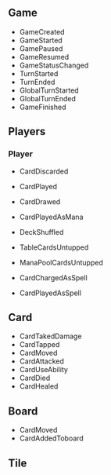 ## Game
* GameCreated
* GameStarted
* GamePaused
* GameResumed
* GameStatusChanged
* TurnStarted
* TurnEnded
* GlobalTurnStarted
* GlobalTurnEnded
* GameFinished

## Players

### Player
* CardDiscarded
* CardPlayed
* CardDrawed
* CardPlayedAsMana
* DeckShuffled
* TableCardsUntupped

* ManaPoolCardsUntupped
* CardChargedAsSpell
* CardPlayedAsSpell

## Card
* CardTakedDamage
* CardTapped
* CardMoved
* CardAttacked
* CardUseAbility
* CardDied
* CardHealed
 
## Board
* CardMoved
* CardAddedToboard

## Tile
